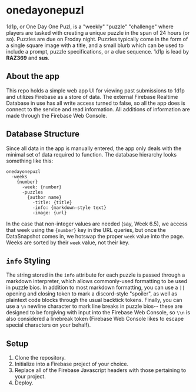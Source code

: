# onedayonepuzl
1d1p, or One Day One Puzl, is a "weekly" "puzzle" "challenge" where players are tasked with creating a unique puzzle in the span of 24 hours (or so). Puzzles are due on Froday night. Puzzles typically come in the form of a single square image with a title, and a small blurb which can be used to include a prompt, puzzle specifications, or a clue sequence.
1d1p is lead by **RAZ369** and **sus**.

## About the app
This repo holds a simple web app UI for viewing past submissions to 1d1p and utilizes Firebase as a store of data. The external Firebase Realtime Database in use has all write access turned to false, so all the app does is connect to the service and read information. All additions of information are made through the Firebase Web Console.

## Database Structure
Since all data in the app is manually entered, the app only deals with the minimal set of data required to function. The database hierarchy looks something like this:

    onedayonepuzl
      -weeks
        {number}
          -week: {number}
          -puzzles
            {author name}
              -title: {title}
              -info: {markdown-style text}
              -image: {url}

In the case that non-integer values are needed (say, Week 6.5), we access that week using the `{number}` key in the URL queries, but once the DataSnapshot comes in, we hotswap the proper `week` value into the page. Weeks are sorted by their `week` value, not their key.

## `info` Styling

The string stored in the `info` attribute for each puzzle is passed through a markdown interpreter, which allows commonly-used formatting to be used in puzzle bios. In addition to most markdown formatting, you can use a `||` opening and closing token to mark a discord-style "spoiler", as well as plaintext code blocks through the usual backtick tokens. Finally, you can use a `\n` newline character to mark line breaks in puzzle bios-- these are designed to be forgiving with input into the Firebase Web Console, so `\\n` is also considered a linebreak token (Firebase Web Console likes to escape special characters on your behalf).

## Setup

 1. Clone the repository.
 2. Initialize into a Firebase project of your choice.
 3. Replace all of the Firebase Javascript headers with those pertaining to your project.
 4. Deploy.
